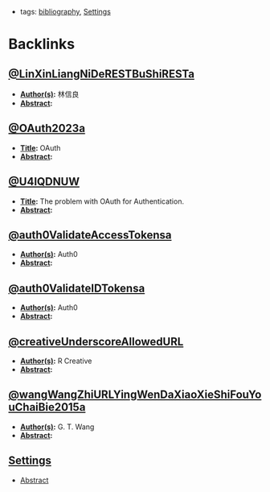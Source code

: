 - tags: [bibliography](<bibliography.md>), [Settings](<Settings.md>)

# Backlinks
## [@LinXinLiangNiDeRESTBuShiRESTa](<@LinXinLiangNiDeRESTBuShiRESTa.md>)
- **[Author(s)](<Author(s).md>):** 林信良
- **[Abstract](<Abstract.md>):**

## [@OAuth2023a](<@OAuth2023a.md>)
- **[Title](<Title.md>):** OAuth
- **[Abstract](<Abstract.md>):**

## [@U4IQDNUW](<@U4IQDNUW.md>)
- **[Title](<Title.md>):** The problem with OAuth for Authentication.
- **[Abstract](<Abstract.md>):**

## [@auth0ValidateAccessTokensa](<@auth0ValidateAccessTokensa.md>)
- **[Author(s)](<Author(s).md>):** Auth0
- **[Abstract](<Abstract.md>):**

## [@auth0ValidateIDTokensa](<@auth0ValidateIDTokensa.md>)
- **[Author(s)](<Author(s).md>):** Auth0
- **[Abstract](<Abstract.md>):**

## [@creativeUnderscoreAllowedURL](<@creativeUnderscoreAllowedURL.md>)
- **[Author(s)](<Author(s).md>):** R Creative
- **[Abstract](<Abstract.md>):**

## [@wangWangZhiURLYingWenDaXiaoXieShiFouYouChaiBie2015a](<@wangWangZhiURLYingWenDaXiaoXieShiFouYouChaiBie2015a.md>)
- **[Author(s)](<Author(s).md>):** G. T. Wang
- **[Abstract](<Abstract.md>):**

## [Settings](<Settings.md>)
- [Abstract](<Abstract.md>)

